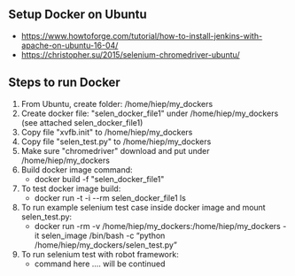 ## Setup Docker on Ubuntu

* https://www.howtoforge.com/tutorial/how-to-install-jenkins-with-apache-on-ubuntu-16-04/
* https://christopher.su/2015/selenium-chromedriver-ubuntu/

## Steps to run Docker
1. From Ubuntu, create folder: /home/hiep/my_dockers
2. Create docker file: "selen_docker_file1" under /home/hiep/my_dockers (see attached selen_docker_file1)
3. Copy file "xvfb.init" to /home/hiep/my_dockers
4. Copy file "selen_test.py" to /home/hiep/my_dockers
5. Make sure "chromedriver" download and put under /home/hiep/my_dockers
6. Build docker image command: 
    * docker build -f "selen_docker_file1"
7. To test docker image build: 
    * docker run -t -i --rm selen_docker_file1 ls
8. To run example selenium test case inside docker image and mount selen_test.py:
    * docker run -rm -v /home/hiep/my_dockers:/home/hiep/my_dockers -it selen_image /bin/bash -c “python /home/hiep/my_dockers/selen_test.py”
9.  To run selenium test with robot framework:
    * command here .... will be continued

